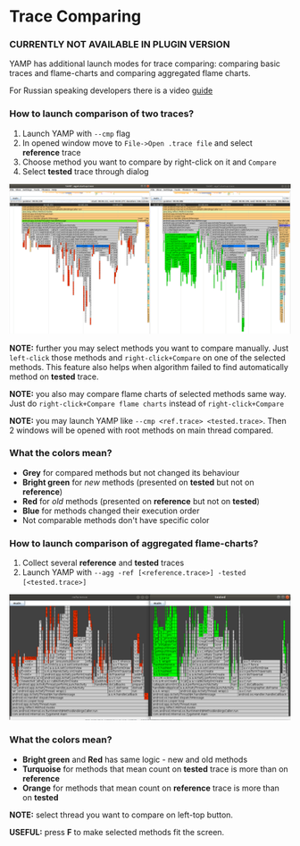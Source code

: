 # Trace Comparing

### CURRENTLY NOT AVAILABLE IN PLUGIN VERSION

YAMP has additional launch modes for trace comparing: comparing basic traces and flame-charts and comparing aggregated flame charts.

For Russian speaking developers there is a video [guide](https://youtu.be/re49DY80WDg)

### How to launch comparison of two traces?
1. Launch YAMP with `--cmp` flag
2. In opened window move to `File->Open .trace file` and select **reference** trace
3. Choose method you want to compare by right-click on it and `Compare`
4. Select **tested** trace through dialog

![Compare traces](../../../../../../../../../docs/assets/compare_traces.png)

**NOTE:** further you may select methods you want to compare manually. Just `left-click` those methods and `right-click+Compare` on one of the selected methods. This feature also helps when algorithm failed to find automatically method on **tested** trace.

**NOTE:** you also may compare flame charts of selected methods same way. Just do `right-click+Compare flame charts` instead of `right-click+Compare`

**NOTE:** you may launch YAMP like `--cmp <ref.trace> <tested.trace>`. Then 2 windows will be opened with root methods on main thread compared.

### What the colors mean?
- **Grey** for compared methods but not changed its behaviour
- **Bright green** for *new* methods (presented on **tested** but not on **reference**)
- **Red** for *old* methods (presented on **reference** but not on **tested**)
- **Blue** for methods changed their execution order
- Not comparable methods don't have specific color

### How to launch comparison of aggregated flame-charts?
1. Collect several **reference** and **tested** traces
2. Launch YAMP with `--agg -ref [<reference.trace>] -tested [<tested.trace>]`

![Compare flame charts](../../../../../../../../../docs/assets/compare_flame_charts.png)

### What the colors mean?
- **Bright green** and **Red** has same logic - new and old methods
- **Turquoise** for methods that mean count on **tested** trace is more than on **reference**
- **Orange** for methods that mean count on **reference** trace is more than on **tested**

**NOTE:** select thread you want to compare on left-top button.

**USEFUL:** press **F** to make selected methods fit the screen.